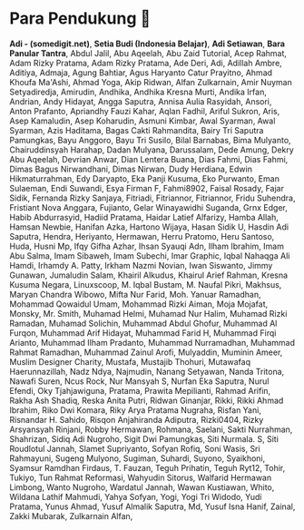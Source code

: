 # Para Pendukung 🚀

**Adi - (somedigit.net)**,
**Setia Budi (Indonesia Belajar)**,
**Adi Setiawan**,
**Bara Panular Tantra**,
Abdul Jalil,
Abu Aqeelah,
Abu Zaid Tutorial,
Acep Rahmat,
Adam Rizky Pratama,
Adam Rizky Pratama,
Ade Deri,
Adi,
Adillah Ambre,
Aditiya,
Admaja,
Agung Bahtiar,
Agus Haryanto Catur Prayitno,
Ahmad Khoufa Ma'Ashi,
Ahmad Yoga,
Akip Ridwan,
Alfan Zulkarnain,
Amir Nuyman Setyadiredja,
Amirudin,
Andhika,
Andhika Kresna Murti,
Andika Irfan,
Andrian,
Andy Hidayat,
Angga Saputra,
Annisa Aulia Rasyidah,
Ansori,
Anton Prafanto,
Apriandhy Fauzi Kahar,
Aqlan Fadhil,
Ariful Sukron,
Aris,
Asep Kamaludin,
Asep Koharudin,
Asmuni Kimbar,
Awal Syarman,
Awal Syarman,
Azis Haditama,
Bagas Cakti Rahmandita,
Bairy Tri Saputra Pamungkas,
Bayu Anggoro,
Bayu Tri Susilo,
Bilal Barnabas,
Bima Mulyanto,
Chairuddinsyah Harahap,
Dadan Mulyana,
Darussalam,
Dede Amung,
Dekry Abu Aqeelah,
Devrian Anwar,
Dian Lentera Buana,
Dias Fahmi,
Dias Fahmi,
Dimas Bagus Nirwandhani,
Dimas Nirwan,
Dudy Herdiana,
Edwin Hikmaturrahman,
Edy Daryapto,
Eka Panji Kusuma,
Eko Purwanto,
Eman Sulaeman,
Endi Suwandi,
Esya Firman F,
Fahmi8902,
Faisal Rosady,
Fajar Sidik,
Fernanda Rizky Sanjaya,
Fitriadi,
Fitriannor,
Fitriannor,
Fridu Suhendra,
Fristiant Nova Anggara,
Fujianto,
Gelar Winayawidhi Suganda,
Grnx Edger,
Habib Abdurrasyid,
Hadiid Pratama,
Haidar Latief Alfarizy,
Hamba Allah,
Hamsan Newbie,
Hanifan Azka,
Hartono Wijaya,
Hasan Sidik U,
Hasdin Adi Saputra,
Hendra,
Heriyanto,
Hermawan,
Herru Pratomo,
Heru Santoso,
Huda,
Husni Mp,
Ifqy Gifha Azhar,
Ihsan Syauqi Adn,
Ilham Ibrahim,
Imam Abu Salma,
Imam Sibaweh,
Imam Subechi,
Imar Graphic,
Iqbal Nahaqga Ali Hamdi,
Irhamdy A. Patty,
Irkham Nazmi Novian,
Iwan Siswanto,
Jimmy Gunawan,
Jumaludin Salam,
Khairil Alkudus,
Khairul Arief Rahman,
Kresna Kusuma Negara,
Linuxscoop,
M. Iqbal Bustam,
M. Naufal Pikri,
Makhsus,
Maryan Chandra Wibowo,
Mifta Nur Farid,
Moh. Yanuar Ramadhan,
Mohammad Qowaidul Umam,
Mohammad Rizki Aiman,
Moja Mojafat,
Monsky,
Mr. Smith,
Muhamad Helmi,
Muhamad Nur Halim,
Muhamad Rizki Ramadan,
Muhamad Solichin,
Muhammad Abdul Ghofur,
Muhammad Al Furqon,
Muhammad Arif Hidayat,
Muhammad Farid H,
Muhammad Firqi Arianto,
Muhammad Ilham Pradanto,
Muhammad Nurramadhan,
Muhammad Rahmat Ramadhan,
Muhammad Zainul Arofi,
Mulyaddin,
Muminin Ameer,
Muslim Designer Charity,
Mustafa,
Mustajib Thohuri,
Mutawafaq Haerunnazillah,
Nadz Ndya,
Najmudin,
Nanang Setyawan,
Nanda Tritona,
Nawafi Suren,
Ncus Rock,
Nur Mansyah S,
Nurfan Eka Saputra,
Nurul Efendi,
Oky Tjahjawiguna,
Pratama,
Prawita Mepilianti,
Rahmad Arifin,
Rakha Ash Shadiq,
Reska Anita Putri,
Ridwan Ginanjar,
Rikki,
Rikki Ahmad Ibrahim,
Riko Dwi Komara,
Riky Arya Pratama Nugraha,
Risfan Yani,
Risnandar H. Sahido,
Risqon Anjahiranda Adiputra,
Rizki0404,
Rizky Arsyansyah Rinjani,
Robby Hermawan,
Rohmana,
Saelani,
Sakti Nurrahman,
Shahrizan,
Sidiq Adi Nugroho,
Sigit Dwi Pamungkas,
Siti Nurmala. S,
Siti Roudlotul Jannah,
Slamet Supriyanto,
Sofyan Rofiq,
Soni Wasis,
Sri Rahmayuni,
Sugeng Mulyono,
Sugiman,
Suhardi,
Suyono,
Syaikhoni,
Syamsur Ramdhan Firdaus,
T. Fauzan,
Teguh Prihatin,
Teguh Ryt12,
Tohir,
Tukiyo,
Tun Rahmat Reformasi,
Wahyudin Sitorus,
Walfarid Hermawan Limbong,
Wanto Nugroho,
Wardatul Jannah,
Wawan Kustiawan,
Whito,
Wildana Lathif Mahmudi,
Yahya Sofyan,
Yogi,
Yogi Tri Widodo,
Yudi Pratama,
Yunus Ahmad,
Yusuf Almalik Saputra, Md,
Yusuf Isna Hanif,
Zainal,
Zakki Mubarak,
Zulkarnain Alfan,
